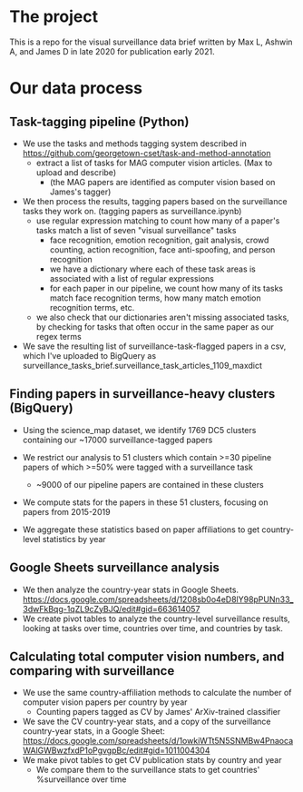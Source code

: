 # The project
This is a repo for the visual surveillance data brief written by Max L, Ashwin A, and James D in late 2020 for publication early 2021.

# Our data process

## Task-tagging pipeline (Python)
* We use the tasks and methods tagging system described in https://github.com/georgetown-cset/task-and-method-annotation
    * extract a list of tasks for MAG computer vision articles. (Max to upload and describe)
        * (the MAG papers are identified as computer vision based on James's tagger) 
* We then process the results, tagging papers based on the surveillance tasks they work on. (tagging papers as surveillance.ipynb)
    * use regular expression matching to count how many of a paper's tasks match a list of seven "visual surveillance" tasks
        * face recognition, emotion recognition, gait analysis, crowd counting, action recognition, face anti-spoofing, and person recognition
        * we have a dictionary where each of these task areas is associated with a list of regular expressions
        * for each paper in our pipeline, we count how many of its tasks match face recognition terms, how many match emotion recognition terms, etc.
    * we also check that our dictionaries aren't missing associated tasks, by checking for tasks that often occur in the same paper as our regex terms
* We save the resulting list of surveillance-task-flagged papers in a csv, which I've uploaded to BigQuery as surveillance_tasks_brief.surveillance_task_articles_1109_maxdict 

## Finding papers in surveillance-heavy clusters (BigQuery)

* Using the science_map dataset, we identify 1769 DC5 clusters containing our ~17000 surveillance-tagged papers
* We restrict our analysis to 51 clusters which contain >=30 pipeline papers of which >=50% were tagged with a surveillance task
    * ~9000 of our pipeline papers are contained in these clusters
    
* We compute stats for the papers in these 51 clusters, focusing on papers from 2015-2019
* We aggregate these statistics based on paper affiliations to get country-level statistics by year


## Google Sheets surveillance analysis
* We then analyze the country-year stats in Google Sheets. https://docs.google.com/spreadsheets/d/1208sb0o4eD8lY98pPUNn33_3dwFkBqg-1qZL9cZyBJQ/edit#gid=663614057
* We create pivot tables to analyze the country-level surveillance results, looking at tasks over time, countries over time, and countries by task.


## Calculating total computer vision numbers, and comparing with surveillance
* We use the same country-affiliation methods to calculate the number of computer vision papers per country by year 
    * Counting papers tagged as CV by James' ArXiv-trained classifier
* We save the CV country-year stats, and a copy of the surveillance country-year stats, in a Google Sheet: https://docs.google.com/spreadsheets/d/1owkiWTt5N5SNMBw4PnaocaWAlGWBwzfxdP1oPgvgpBc/edit#gid=1011004304
* We make pivot tables to get CV publication stats by country and year
    * We compare them to the surveillance stats to get countries' %surveillance over time

